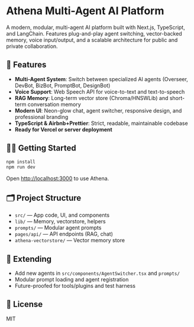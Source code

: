 # Athena Multi-Agent AI Platform

A modern, modular, multi-agent AI platform built with Next.js, TypeScript, and LangChain. Features plug-and-play agent switching, vector-backed memory, voice input/output, and a scalable architecture for public and private collaboration.

## 🚀 Features
- **Multi-Agent System**: Switch between specialized AI agents (Overseer, DevBot, BizBot, PromptBot, DesignBot)
- **Voice Support**: Web Speech API for voice-to-text and text-to-speech
- **RAG Memory**: Long-term vector store (Chroma/HNSWLib) and short-term conversation memory
- **Modern UI**: Neon-glow chat, agent switcher, responsive design, and professional branding
- **TypeScript & Airbnb+Prettier**: Strict, readable, maintainable codebase
- **Ready for Vercel or server deployment**

## 🧑‍💻 Getting Started

```bash
npm install
npm run dev
```

Open [http://localhost:3000](http://localhost:3000) to use Athena.

## 🗂️ Project Structure
- `src/` — App code, UI, and components
- `lib/` — Memory, vectorstore, helpers
- `prompts/` — Modular agent prompts
- `pages/api/` — API endpoints (RAG, chat)
- `athena-vectorstore/` — Vector memory store

## 🧩 Extending
- Add new agents in `src/components/AgentSwitcher.tsx` and `prompts/`
- Modular prompt loading and agent registration
- Future-proofed for tools/plugins and test harness

## 📄 License
MIT
